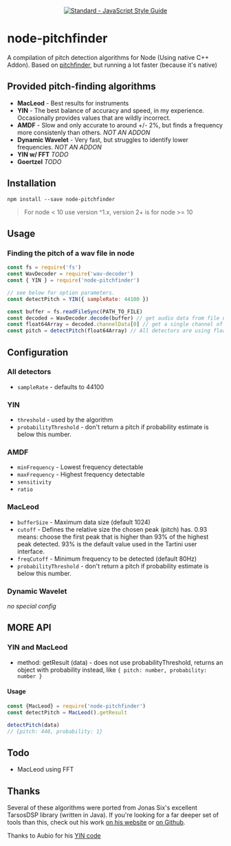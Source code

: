 <p align="center">
  <a href="https://standardjs.com"><img src="https://img.shields.io/badge/code_style-standard-brightgreen.svg" alt="Standard - JavaScript Style Guide"></a>
</p>

# node-pitchfinder
A compilation of pitch detection algorithms for Node (Using native C++ Addon).
Based on [pitchfinder](https://github.com/peterkhayes/pitchfinder), but running a lot faster (because it's native)

## Provided pitch-finding algorithms
- **MacLeod** - Best results for instruments
- **YIN** - The best balance of accuracy and speed, in my experience.  Occasionally provides values that are wildly incorrect.
- **AMDF** - Slow and only accurate to around +/- 2%, but finds a frequency more consistenly than others. *NOT AN ADDON*
- **Dynamic Wavelet** - Very fast, but struggles to identify lower frequencies. *NOT AN ADDON*
- **YIN w/ FFT** *TODO*
- **Goertzel** *TODO*

## Installation
`npm install --save node-pitchfinder`

> For node < 10 use version ^1.x, version 2+ is for node >= 10

## Usage

### Finding the pitch of a wav file in node
```javascript
const fs = require('fs')
const WavDecoder = require('wav-decoder')
const { YIN } = require('node-pitchfinder')

// see below for option parameters.
const detectPitch = YIN({ sampleRate: 44100 })

const buffer = fs.readFileSync(PATH_TO_FILE)
const decoded = WavDecoder.decode(buffer) // get audio data from file using `wav-decoder`
const float64Array = decoded.channelData[0] // get a single channel of sound
const pitch = detectPitch(float64Array) // All detectors are using float64Array internally, but you can also give an ordinary array of numbers
```

## Configuration

### All detectors
- `sampleRate` - defaults to 44100

### YIN
- `threshold` - used by the algorithm
- `probabilityThreshold` - don't return a pitch if probability estimate is below this number.

### AMDF
- `minFrequency` - Lowest frequency detectable
- `maxFrequency` - Highest frequency detectable
- `sensitivity`
- `ratio`

### MacLeod
- `bufferSize` - Maximum data size (default 1024)
- `cutoff` - Defines the relative size the chosen peak (pitch) has. 0.93 means: choose
the first peak that is higher than 93% of the highest peak detected. 93% is the default value used in the Tartini user interface.
- `freqCutoff` - Minimum frequency to be detected (default 80Hz)
- `probabilityThreshold` - don't return a pitch if probability estimate is below this number.

### Dynamic Wavelet
*no special config*

## MORE API

### YIN and MacLeod
- method: getResult (data) - does not use probabilityThreshold, returns an object with probability instead, like `{ pitch: number, probability: number }`

#### Usage
```js
const {MacLeod} = require('node-pitchfinder')
const detectPitch = MacLeod().getResult

detectPitch(data)
// {pitch: 440, probability: 1}
```

## Todo
- MacLeod using FFT

## Thanks
Several of these algorithms were ported from Jonas Six's excellent TarsosDSP library (written in Java).  If you're looking for a far deeper set of tools than this, check out his work [on his website](http://tarsos.0110.be/tag/TarsosDSP) or [on Github](https://github.com/JorenSix/TarsosDSP).

Thanks to Aubio for his [YIN code](https://github.com/aubio/aubio/blob/master/src/pitch/pitchyin.c)
